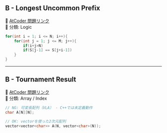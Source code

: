 ## B - Longest Uncommon Prefix  
🔗 [AtCoder 問題リンク](https://atcoder.jp/contests/adt_easy_20250610_1/tasks/abc285_b)  
📂 分類: Logic  
```cpp
for(int i = 1; i <= N; i++){
	for(int j = 1; j <= M; j++){
		if(i+j>N)
		if(S[j-1] == S[j+i-1])
	}
}
```

---

## B - Tournament Result  
🔗 [AtCoder 問題リンク](https://atcoder.jp/contests/adt_medium_20250610_3/tasks/abc261_b)  
📂 分類: Array / Index  


```cpp
// NG: 可変長配列（VLA） - C++では未定義動作
char A[N][N];

// OK: vectorを使った2次元配列
vector<vector<char>> A(N, vector<char>(N));
```
